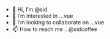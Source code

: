 - 👋 Hi, I’m @sid
- 👀 I’m interested in ...vue
- 💞️ I’m looking to collaborate on ...vue
- 📫 How to reach me ...@sidcoffee

<!---
sidcoffee/sidcoffee is a ✨ special ✨ repository because its `README.md` (this file) appears on your GitHub profile.
You can click the Preview link to take a look at your changes.
--->
